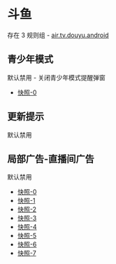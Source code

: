 # 斗鱼

存在 3 规则组 - [air.tv.douyu.android](/src/apps/air.tv.douyu.android.ts)

## 青少年模式

默认禁用 - 关闭青少年模式提醒弹窗

- [快照-0](https://i.gkd.li/import/12472598)

## 更新提示

默认禁用

## 局部广告-直播间广告

默认禁用

- [快照-0](https://i.gkd.li/import/12892825)
- [快照-1](https://i.gkd.li/import/13037239)
- [快照-2](https://i.gkd.li/import/12892825)
- [快照-3](https://i.gkd.li/import/13056107)
- [快照-4](https://i.gkd.li/import/13056107)
- [快照-5](https://i.gkd.li/import/13056107)
- [快照-6](https://i.gkd.li/import/13948990)
- [快照-7](https://i.gkd.li/import/14310474)
